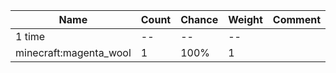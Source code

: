| Name                   | Count | Chance | Weight | Comment |
| ---------------------- | ----- | ------ | ------ | ------- |
| 1 time                 |    -- |     -- |     -- |         |
| minecraft:magenta_wool |     1 |   100% |      1 |         |
